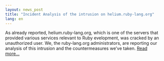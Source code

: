 ```yaml
---
layout: news_post
title: "Incident Analysis of the intrusion on helium.ruby-lang.org"
lang: en
---
```


As already reported, helium.ruby-lang.org, which is one of the servers
that provided various services relevant to Ruby evelopment, was cracked
by an unauthorized user. We, the ruby-lang.org administrators, are
reporting our analysis of this intrusion and the countermeasures we’ve
taken. [Read
more…](/en/news/2004/07/22/incident-analysis-of-the-intrusion-on-heliumruby-langorg/report/)

